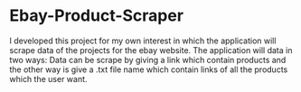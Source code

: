 # Ebay-Product-Scraper
I developed this project for my own interest in which the application will scrape data of the projects for the ebay website. The application will data in two ways: Data can be scrape by giving a link which contain products and the other way is give a .txt file name which contain links of all the products which the user want.
